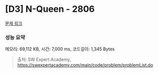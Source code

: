 # [D3] N-Queen - 2806 

[문제 링크](https://swexpertacademy.com/main/code/problem/problemDetail.do?contestProbId=AV7GKs06AU0DFAXB) 

### 성능 요약

메모리: 69,112 KB, 시간: 7,000 ms, 코드길이: 1,345 Bytes



> 출처: SW Expert Academy, https://swexpertacademy.com/main/code/problem/problemList.do